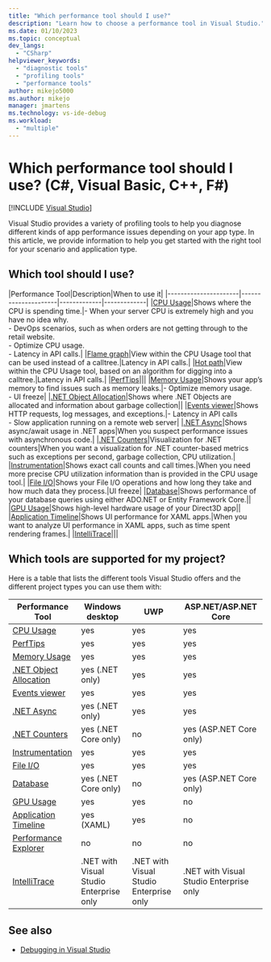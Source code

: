```yaml
---
title: "Which performance tool should I use?"
description: "Learn how to choose a performance tool in Visual Studio."
ms.date: 01/10/2023
ms.topic: conceptual
dev_langs:
  - "CSharp"
helpviewer_keywords:
  - "diagnostic tools"
  - "profiling tools"
  - "performance tools"
author: mikejo5000
ms.author: mikejo
manager: jmartens
ms.technology: vs-ide-debug
ms.workload:
  - "multiple"
---
```

# Which performance tool should I use? (C#, Visual Basic, C++, F#)

 [!INCLUDE [Visual Studio](~/includes/applies-to-version/vs-windows-only.md)]

Visual Studio provides a variety of profiling tools to help you diagnose different kinds of app performance issues depending on your app type. In this article, we provide information to help you get started with the right tool for your scenario and application type.

## Which tool should I use?

|Performance Tool|Description|When to use it|
|----------------------|---------------------|-------------|-------------|
|[CPU Usage](../profiling/beginners-guide-to-performance-profiling.md)|Shows where the CPU is spending time.|- When your server CPU is extremely high and you have no idea why.</br>- DevOps scenarios, such as when orders are not getting through to the retail website.</br>- Optimize CPU usage.</br>- Latency in API calls.|
|[Flame graph](../profiling/flame-graph.md)|View within the CPU Usage tool that can be used instead of a calltree.|Latency in API calls.|
|[Hot path](../profiling/cpu-insights,md)|View within the CPU Usage tool, based on an algorithm for digging into a calltree.|Latency in API calls.|
|[PerfTips](../profiling/perftips.md)|||
|[Memory Usage](../profiling/memory-usage.md)|Shows your app’s memory to find issues such as memory leaks.|- Optimize memory usage.</br>- UI freeze|
|[.NET Object Allocation](../profiling/dotnet-alloc-tool.md)|Shows where .NET Objects are allocated and information about garbage collection||
|[Events viewer](../profiling/events-viewer.md)|Shows HTTP requests, log messages, and exceptions.|- Latency in API calls</br>- Slow application running on a remote web server|
|[.NET Async](../profiling/analyze-async.md)|Shows async/await usage in .NET apps|When you suspect performance issues with asynchronous code.|
|[.NET Counters](../profiling/dotnet-counters-tool.md)|Visualization for .NET counters|When you want a visualization for .NET counter-based metrics such as exceptions per second, garbage collection, CPU utilization.|
|[Instrumentation](../profiling/instrumentation-overview.md)|Shows exact call counts and call times.|When you need more precise CPU utilization information than is provided in the CPU usage tool.|
|[File I/O](../profiling/use-file-io.md)|Shows your File I/O operations and how long they take and how much data they process.|UI freeze|
|[Database](../profiling/analyze-database.md)|Shows performance of your database queries using either ADO.NET or Entity Framework Core.||
|[GPU Usage](./gpu-usage.md)|Shows high-level hardware usage of your Direct3D app||
|[Application Timeline](../profiling/application-timeline.md)|Shows UI performance for XAML apps.|When you want to analyze UI performance in XAML apps, such as time spent rendering frames.|
|[IntelliTrace](../debugger/intellitrace.md)|||

## Which tools are supported for my project?

Here is a table that lists the different tools Visual Studio offers and the different project types you can use them with:

|Performance Tool|Windows desktop|UWP|ASP.NET/ASP.NET Core|
|----------------------|---------------------|-------------|-------------|
|[CPU Usage](../profiling/beginners-guide-to-performance-profiling.md)|yes|yes|yes|
|[PerfTips](../profiling/perftips.md)|yes|yes|yes|
|[Memory Usage](../profiling/memory-usage.md)|yes|yes|yes|
|[.NET Object Allocation](../profiling/dotnet-alloc-tool.md)|yes (.NET only)|yes|yes|
|[Events viewer](../profiling/events-viewer.md)|yes|yes|yes|
|[.NET Async](../profiling/analyze-async.md)|yes (.NET only)|yes|yes|
|[.NET Counters](../profiling/dotnet-counters-tool.md)|yes (.NET Core only)|no|yes (ASP.NET Core only)|
|[Instrumentation](../profiling/instrumentation-overview.md)|yes|yes|yes|
|[File I/O](../profiling/use-file-io.md)|yes|yes|yes|
|[Database](../profiling/analyze-database.md)|yes (.NET Core only)|no|yes (ASP.NET Core only)|
|[GPU Usage](./gpu-usage.md)|yes|yes|no|
|[Application Timeline](../profiling/application-timeline.md)|yes (XAML)|yes|no|
|[Performance Explorer](#analyze-performance-legacy-tools)|no|no|no|
|[IntelliTrace](../debugger/intellitrace.md)|.NET with Visual Studio Enterprise only|.NET with Visual Studio Enterprise only|.NET with Visual Studio Enterprise only|

## See also

- [Debugging in Visual Studio](../debugger/debugger-feature-tour.md)
